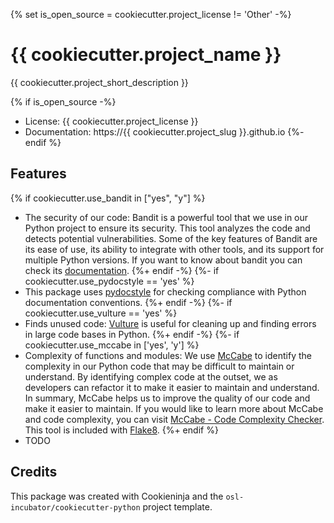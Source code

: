 {% set is_open_source = cookiecutter.project_license != 'Other' -%}
# {{ cookiecutter.project_name }}

{{ cookiecutter.project_short_description }}

{% if is_open_source -%}
* License: {{ cookiecutter.project_license }}
* Documentation: https://{{ cookiecutter.project_slug }}.github.io
{%- endif %}

## Features
{% if cookiecutter.use_bandit in ["yes", "y"] %}
* The security of our code: Bandit is a powerful tool that we use in our Python
  project to ensure its security. This tool analyzes the code and detects
  potential vulnerabilities. Some of the key features of Bandit are its ease of
  use, its ability to integrate with other tools, and its support for multiple
  Python versions. If you want to know about bandit you can check its
  [documentation](https://bandit.readthedocs.io/en/latest/).
{%+ endif -%}
{%- if cookiecutter.use_pydocstyle == 'yes' %}
* This package uses [pydocstyle](http://www.pydocstyle.org/en/stable/)
  for checking compliance with Python documentation conventions.
{%+ endif -%}
{%- if cookiecutter.use_vulture == 'yes' %}
* Finds unused code: [Vulture](https://github.com/jendrikseipp/vulture)
  is useful for cleaning up and finding errors in large code bases in
  Python.
{%+ endif -%}
{%- if cookiecutter.use_mccabe in ['yes', 'y'] %}
* Complexity of functions and modules: We use
[McCabe](https://github.com/PyCQA/mccabe) to identify the complexity in our
Python code that may be difficult to maintain or understand. By identifying
complex code at the outset, we as developers can refactor it to make it easier
to maintain and understand. In summary, McCabe helps us to improve the quality
of our code and make it easier to maintain. If you would like to learn more
about McCabe and code complexity, you can visit [McCabe - Code Complexity
Checker](https://here-be-pythons.readthedocs.io/en/latest/python/mccabe.html).
This tool is included with [Flake8](https://flake8.pycqa.org/en/latest/).
{%+ endif %}
* TODO

## Credits

This package was created with Cookieninja and the `osl-incubator/cookiecutter-python` project template.

